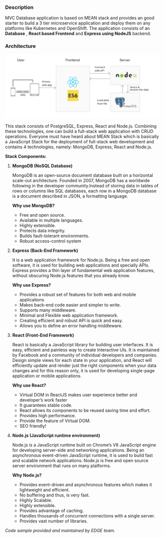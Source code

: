 ### Description

MVC Database application is based on MEAN stack and provides an good starter to build a 3 tier microservice application and deploy them on any platforms like Kubernetes and OpenShift. The application consists of an **Database** , **React based Frontend** and **Express using NodeJS** backend.

### Architecture

![architecture](_images/arch.png)


This stack consists of PostgreSQL, Express, React and Node.js. Combining these technologies, one can build a full-stack web application with CRUD operations. Everyone must have heard about MEAN Stack which is basically a JavaScript Stack for the deployment of full-stack web development and contains 4 technologies, namely: MongoDB, Express, React and Node.js. 

**Stack Components:**

1. **MongoDB (NoSQL Database)**

    MongoDB is an open-source document database built on a horizontal scale-out architecture. Founded in 2007, MongoDB has a worldwide following in the developer community.Instead of storing data in tables of rows or columns like SQL databases, each row in a MongoDB database is a document described in JSON, a formatting language. 

    **Why use MongoDB?**

    - Free and open source.
    - Available in multiple languages.
    - Highly extensible.
    - Protects data integrity.
    - Builds fault-tolerant environments.
    - Robust access-control system

2. **Express (Back-End Framework)**

    It is a web application framework for Node.js. Being a free and open software, it is used for building web applications and specially APIs. Express provides a thin layer of fundamental web application features, without obscuring Node.js features that you already know.

    **Why use Express?**

    - Provides a robust set of features for both web and mobile applications
    - Makes back-end code easier and simpler to write.
    - Supports many middleware.
    - Minimal and Flexible web application framework.
    - Creating efficient and robust API is quick and easy.
    - Allows you to define an error handling middleware.

3. **React (Front-End Framework)**

    React is basically a JavaScript library for building user interfaces. It is easy, efficient and painless way to create Interactive UIs. It is maintained by Facebook and a community of individual developers and companies. Design simple views for each state in your application, and React will efficiently update and render just the right components when your data changes and for this reason only, it is used for developing single-page application or mobile applications.

    **Why use React?**

    - Virtual DOM in ReactJS makes user experience better and developer’s work faster
    - It guarantees stable code.
    - React allows its components to be reused saving time and effort.
    - Provides high performance.
    - Provide the feature of Virtual DOM.
    - SEO friendly!

4. **Node.js (JavaScript runtime environment)**

    Node.js is a JavaScript runtime built on Chrome’s V8 JavaScript engine for developing server-side and networking applications. Being an asynchronous event-driven JavaScript runtime, it is used to build fast and scalable network applications. Node.js is free and open source server environment that runs on many platforms.

    **Why Node.js?**

    - Provides event-driven and asynchronous features which makes it lightweight and efficient.
    - No buffering and thus, is very fast.
    - Highly Scalable.
    - Highly extensible.
    - Provides advantage of caching.
    - Handles thousands of concurrent connections with a single server.
    - Provides vast number of libraries.


*Code sample provided and maintained by EDGE team.*